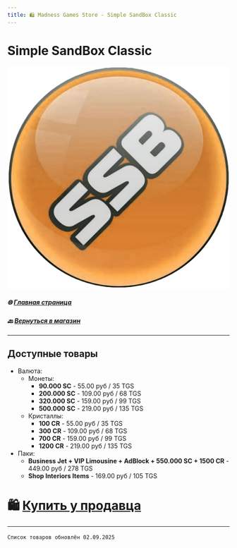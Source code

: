 ```yaml
---
title: 🛍️ Madness Games Store - Simple SandBox Classic
---
```


# Simple SandBox Classic

![MGSssbclogo](https://github.com/GamzeeChert/gamzeechert.github.io/blob/main/_madnessgamesstore%2F_pictures%2FMGSssbclogo.png?raw=true)

##### 🌐 [Главная страница](./index.md)
##### 🔙 [Вернуться в магазин](./MGSMain.md)

- - - - -

## Доступные товары

 - Валюта:
   - Монеты:
     - **90.000 SC** - 55.00 руб / 35 TGS
     - **200.000 SC** - 109.00 руб / 68 TGS
     - **320.000 SC** - 159.00 руб / 99 TGS
     - **500.000 SC** - 219.00 руб / 135 TGS
   - Кристаллы:
     - **100 CR** - 55.00 руб / 35 TGS
     - **300 CR** - 109.00 руб / 68 TGS
     - **700 CR** - 159.00 руб / 99 TGS
     - **1200 CR** - 219.00 руб / 135 TGS
 - Паки:
   - **Business Jet + VIP Limousine + AdBlock + 550.000 SC + 1500 CR** - 449.00 руб / 278 TGS
   - **Shop Interiors Items** - 169.00 руб / 105 TGS

# 🛍️ [Купить у продавца](https://t.me/m/SvEAzEGNYWUy)

- - - - -

`Список товаров обновлён 02.09.2025`